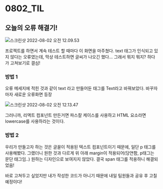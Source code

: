 # 0802_TIL

## 오늘의 오류 해결기!

![스크린샷 2022-08-02 오전 12.09.53](0802_TIL.assets/%E1%84%89%E1%85%B3%E1%84%8F%E1%85%B3%E1%84%85%E1%85%B5%E1%86%AB%E1%84%89%E1%85%A3%E1%86%BA%202022-08-02%20%E1%84%8B%E1%85%A9%E1%84%8C%E1%85%A5%E1%86%AB%2012.09.53.png)

프로젝트를 하면서 계속 테스트 할 때마다 이 화면을 마주쳤다. text 태그가 인식되고 있지 않다는 오류였는데, 막상 테스트하면 글씨가 나오긴 했다... 그래서 뭐지 뭐지? 하다가 고쳐보기로 결심!

### 방법 1

오류 메세지에 적힌 것과 같이 text 라고 만들어둔 태그를 Text라고 바꿔보았다. 바꾸자마자 새로운 오류화면 등장

![스크린샷 2022-08-02 오전 12.13.47](0802_TIL.assets/%E1%84%89%E1%85%B3%E1%84%8F%E1%85%B3%E1%84%85%E1%85%B5%E1%86%AB%E1%84%89%E1%85%A3%E1%86%BA%202022-08-02%20%E1%84%8B%E1%85%A9%E1%84%8C%E1%85%A5%E1%86%AB%2012.13.47-9366863.png)

그러니까, 리액트 컴포넌트 만든거면 파스칼 케이스를 사용하고 HTML 요소라면 lowercase를 사용하라는 것이다.

### 방법 2

우리가 만들고자 하는 것은 글꼴이 적용된 텍스트 컴포넌트이기 때문에, 일단 p 태그를 사용해봤다. 그랬더니 원한 것과 다르게 위 아래 margin이 적용되어(당연함, p태그는 문단 태그임..) 원하는 디자인으로 보여지지 않았다. 결국 span 태그를 적용하니 해결되었음!



바로 고쳐두고 싶었지만 내가 작성한 코드가 아니기 때문에 내일 팀원들과 공유 후 고칠 예정이다!